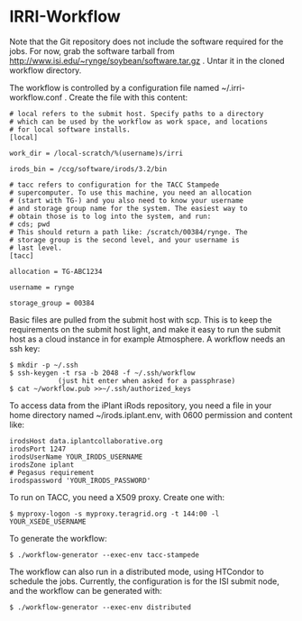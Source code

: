 IRRI-Workflow
=============

Note that the Git repository does not include the software required for
the jobs. For now, grab the software tarball from
http://www.isi.edu/~rynge/soybean/software.tar.gz . Untar it in the 
cloned workflow directory.

The workflow is controlled by a configuration file named
~/.irri-workflow.conf . Create the file with this content:

```
# local refers to the submit host. Specify paths to a directory
# which can be used by the workflow as work space, and locations
# for local software installs.
[local]

work_dir = /local-scratch/%(username)s/irri

irods_bin = /ccg/software/irods/3.2/bin

# tacc refers to configuration for the TACC Stampede 
# supercomputer. To use this machine, you need an allocation
# (start with TG-) and you also need to know your username
# and storage group name for the system. The easiest way to 
# obtain those is to log into the system, and run:
# cds; pwd
# This should return a path like: /scratch/00384/rynge. The
# storage group is the second level, and your username is 
# last level.
[tacc]

allocation = TG-ABC1234

username = rynge

storage_group = 00384

```

Basic files are pulled from the submit host with scp. This is to keep
the requirements on the submit host light, and make it easy to run the
submit host as a cloud instance in for example Atmosphere. A workflow
needs an ssh key:

```
$ mkdir -p ~/.ssh
$ ssh-keygen -t rsa -b 2048 -f ~/.ssh/workflow
            (just hit enter when asked for a passphrase)
$ cat ~/workflow.pub >>~/.ssh/authorized_keys 
```

To access data from the iPlant iRods repository, you need a file in your
home directory named ~/irods.iplant.env, with 0600 permission and
content like:

```
irodsHost data.iplantcollaborative.org
irodsPort 1247
irodsUserName YOUR_IRODS_USERNAME
irodsZone iplant
# Pegasus requirement
irodspassword 'YOUR_IRODS_PASSWORD'
```

To run on TACC, you need a X509 proxy. Create one with:

```
$ myproxy-logon -s myproxy.teragrid.org -t 144:00 -l YOUR_XSEDE_USERNAME
```

To generate the workflow:

```
$ ./workflow-generator --exec-env tacc-stampede
```

The workflow can also run in a distributed mode, using HTCondor to schedule
the jobs. Currently, the configuration is for the ISI submit node, and the
workflow can be generated with:

```
$ ./workflow-generator --exec-env distributed
```

